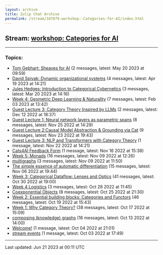 ```yaml
---
layout: archive
title: Zulip Chat Archive
permalink: /stream/347879-workshop:-Categories-for-AI/index.html
---
```


## Stream: [workshop: Categories for AI](https://mattecapu.github.io/ct-zulip-archive/stream/347879-workshop:-Categories-for-AI/index.html)
---

### Topics:

* [Tom Gebhart: Sheaves for AI](topic/topic_Tom.20Gebhart.3A.20Sheaves.20for.20AI.html) (2 messages, latest: May 20 2023 at 09:59)
* [David Spivak: Dynamic organizational systems](topic/topic_David.20Spivak.3A.20Dynamic.20organizational.20systems.html) (4 messages, latest: Apr 19 2023 at 14:21)
* [Jules Hedges: Introduction to Categorical Cybernetics](topic/topic_Jules.20Hedges.3A.20Introduction.20to.20Categorical.20Cybernetics.html) (3 messages, latest: Mar 20 2023 at 14:16)
* [Week 4: Geometric Deep Learning & Naturality](topic/topic_Week.204.3A.20Geometric.20Deep.20Learning.20.26.20Naturality.html) (7 messages, latest: Feb 03 2023 at 13:42)
* [Guest Lecture 3: Category Theory Inspired by LLMs](topic/topic_Guest.20Lecture.203.3A.20Category.20Theory.20Inspired.20by.20LLMs.html) (2 messages, latest: Dec 12 2022 at 18:37)
* [Guest Lecture 1: Neural network layers as parametric spans](topic/topic_Guest.20Lecture.201.3A.20Neural.20network.20layers.20as.20parametric.20spans.html) (8 messages, latest: Nov 25 2022 at 14:29)
* [Guest Lecture 2:Causal Model Abstraction & Grounding via Cat](topic/topic_Guest.20Lecture.202.3ACausal.20Model.20Abstraction.20.26.20Grounding.20via.20Cat.html) (9 messages, latest: Nov 23 2022 at 19:43)
* [Guest Lecture 3: NLP and Transformers with Category Theory](topic/topic_Guest.20Lecture.203.3A.20NLP.20and.20Transformers.20with.20Category.20Theory.html) (1 message, latest: Nov 22 2022 at 14:21)
* [Cats4AI Feedback Form](topic/topic_Cats4AI.20Feedback.20Form.html) (1 message, latest: Nov 16 2022 at 15:38)
* [Week 5: Monads](topic/topic_Week.205.3A.20Monads.html) (16 messages, latest: Nov 09 2022 at 12:26)
* [multigraphs](topic/topic_multigraphs.html) (3 messages, latest: Nov 09 2022 at 11:50)
* [The simple essence of automatic differentiation](topic/topic_The.20simple.20essence.20of.20automatic.20differentiation.html) (15 messages, latest: Nov 06 2022 at 19:44)
* [Week 3: Categorical Dataflow: Lenses and Optics](topic/topic_Week.203.3A.20Categorical.20Dataflow.3A.20Lenses.20and.20Optics.html) (41 messages, latest: Oct 30 2022 at 19:00)
* [Week 4 Logistics](topic/topic_Week.204.20Logistics.html) (3 messages, latest: Oct 28 2022 at 11:45)
* [Coexponential Objects](topic/topic_Coexponential.20Objects.html) (8 messages, latest: Oct 25 2022 at 21:30)
* [Week 2: Essential building blocks: Categories and Functors](topic/topic_Week.202.3A.20Essential.20building.20blocks.3A.20Categories.20and.20Functors.html) (46 messages, latest: Oct 19 2022 at 15:43)
* [Week 1: Why Category Theory?](topic/topic_Week.201.3A.20Why.20Category.20Theory.3F.html) (38 messages, latest: Oct 17 2022 at 15:09)
* [composing (knowledge) graphs](topic/topic_composing.20(knowledge).20graphs.html) (16 messages, latest: Oct 13 2022 at 14:00)
* [Welcome!](topic/topic_Welcome!.html) (1 message, latest: Oct 04 2022 at 21:01)
* [stream events](topic/topic_stream.20events.html) (1 message, latest: Oct 03 2022 at 17:49)

<hr><p>Last updated: Jun 21 2023 at 00:11 UTC</p>